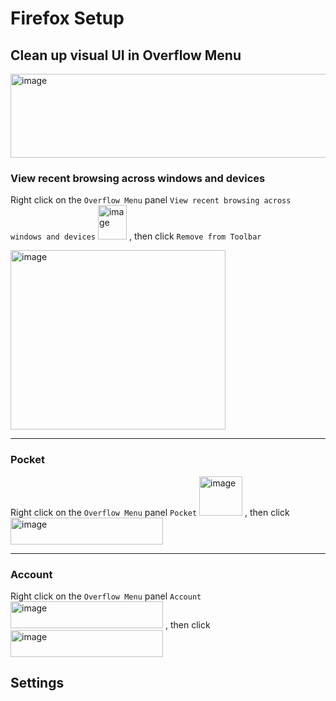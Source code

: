 # Firefox Setup

## Clean up visual UI in Overflow Menu
<img width="1878" height="134" alt="image" src="https://github.com/user-attachments/assets/75205229-9872-4a7e-8e9b-23fbbdb7959d" />

### View recent browsing across windows and devices
Right click on the `Overflow Menu` panel `View recent browsing across windows and devices` <img width="46" height="55" alt="image" src="https://github.com/user-attachments/assets/9c677360-73b8-49ad-8e9d-effac3d951ca" />
, then click `Remove from Toolbar`


<img width="344" height="287" alt="image" src="https://github.com/user-attachments/assets/64807fe4-8e1b-4e67-8f6f-53ba6b5297ec" />


---------------

### Pocket
Right click on the `Overflow Menu` panel `Pocket` <img width="69" height="63" alt="image" src="https://github.com/user-attachments/assets/5fcb489d-af92-408a-bcb1-b018def8bf49" />
, then click <img width="244" height="43" alt="image" src="https://github.com/user-attachments/assets/ebb01f92-6405-4380-a3aa-ca3a1bfbc390" />

---------------

### Account
Right click on the `Overflow Menu` panel `Account` <img width="244" height="43" alt="image" src="https://github.com/user-attachments/assets/be586733-0150-443b-b510-84bdcbe2c841" />
, then click <img width="244" height="43" alt="image" src="https://github.com/user-attachments/assets/ebb01f92-6405-4380-a3aa-ca3a1bfbc390" />

## Settings
